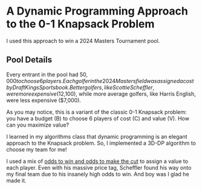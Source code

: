 # A Dynamic Programming Approach to the 0-1 Knapsack Problem

I used this approach to win a 2024 Masters Tournament pool.

## Pool Details

Every entrant in the pool had $50,000 to choose 6 players. Each golfer in the 2024 Masters field was assigned a cost by DraftKings Sportsbook. Better golfers, like Scottie Scheffler, were more expensive ($12,100), while more average golfers, like Harris English, were less expensive ($7,000).

As you may notice, this is a variant of the classic 0-1 Knapsack problem: you have a budget \(B\) to choose 6 players of cost \(C\) and value \(V\). How can you maximize value?

I learned in my algorithms class that dynamic programming is an elegant approach to the Knapsack problem. So, I implemented a 3D-DP algorithm to choose my team for me!

I used a mix of [odds to win and odds to make the cut](https://docs.google.com/spreadsheets/d/1ymUrt8fDtR63FEUxqXPjQkjDtADuj_a6ysMEdsL70p8/edit?gid=0#gid=0) to assign a value to each player. Even with his massive price tag, Scheffler found his way onto my final team due to his insanely high odds to win. And boy was I glad he made it.
